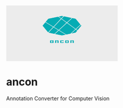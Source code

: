 <img align="center" width="300" height="150" src="assets/icon.svg">

# ancon
Annotation Converter for Computer Vision
